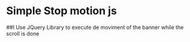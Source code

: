 # Simple Stop motion js

##I Use JQuery Library to execute de moviment of the banner while the scroll is done